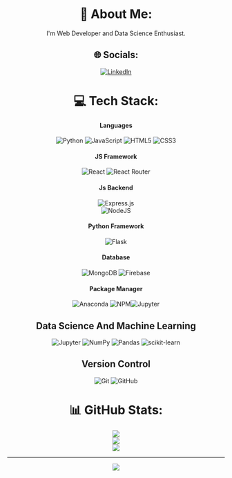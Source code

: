 <div align="center">
  
  # 💫 About Me:
I'm Web Developer and Data Science Enthusiast.<br>


## 🌐 Socials:
[![LinkedIn](https://img.shields.io/badge/LinkedIn-%230077B5.svg?logo=linkedin&logoColor=white)](https://linkedin.com/in/jay-nila-9b3676229/) 

# 💻 Tech Stack:

#### Languages
![Python](https://img.shields.io/badge/python-3670A0?style=for-the-badge&logo=python&logoColor=ffdd54) 
![JavaScript](https://img.shields.io/badge/javascript-%23323330.svg?style=for-the-badge&logo=javascript&logoColor=%23F7DF1E) 
![HTML5](https://img.shields.io/badge/html5-%23E34F26.svg?style=for-the-badge&logo=html5&logoColor=white) 
![CSS3](https://img.shields.io/badge/css3-%231572B6.svg?style=for-the-badge&logo=css3&logoColor=white)

#### JS Framework
![React](https://img.shields.io/badge/react-%2320232a.svg?style=for-the-badge&logo=react&logoColor=%2361DAFB) 
![React Router](https://img.shields.io/badge/React_Router-CA4245?style=for-the-badge&logo=react-router&logoColor=white)
#### Js Backend 
![Express.js](https://img.shields.io/badge/express.js-%23404d59.svg?style=for-the-badge&logo=express&logoColor=%2361DAFB)  
![NodeJS](https://img.shields.io/badge/node.js-6DA55F?style=for-the-badge&logo=node.js&logoColor=white) 
#### Python Framework 
![Flask](https://img.shields.io/badge/flask-%23000.svg?style=for-the-badge&logo=flask&logoColor=white) 
#### Database 
![MongoDB](https://img.shields.io/badge/MongoDB-%234ea94b.svg?style=for-the-badge&logo=mongodb&logoColor=white) 
![Firebase](https://img.shields.io/badge/-Firebase-000?style=for-the-badge&logo=firebase)
#### Package Manager
![Anaconda](https://img.shields.io/badge/Anaconda-%2344A833.svg?style=for-the-badge&logo=anaconda&logoColor=white)
![NPM](https://img.shields.io/badge/-NPM-000?style=for-the-badge&logo=npm)![Jupyter](https://img.shields.io/badge/Jupyter-F37626.svg?&style=for-the-badge&logo=Jupyter&logoColor=white)

## Data Science And Machine Learning
![Jupyter](https://img.shields.io/badge/Jupyter-F37626.svg?&style=for-the-badge&logo=Jupyter&logoColor=white)
![NumPy](https://img.shields.io/badge/numpy-%23013243.svg?style=for-the-badge&logo=numpy&logoColor=white) 
![Pandas](https://img.shields.io/badge/pandas-%23150458.svg?style=for-the-badge&logo=pandas&logoColor=white) 
![scikit-learn](https://img.shields.io/badge/scikit--learn-%23F7931E.svg?style=for-the-badge&logo=scikit-learn&logoColor=white)

## Version Control
![Git](https://img.shields.io/badge/-Git-000?style=for-the-badge&logo=git)
![GitHub](https://img.shields.io/badge/-GitHub-000?style=for-the-badge&logo=github)


# 📊 GitHub Stats:
![](https://github-readme-stats.vercel.app/api?username=jaynila077&theme=dark&hide_border=false&include_all_commits=false&count_private=true)<br/>
![](https://github-readme-streak-stats.herokuapp.com/?user=jaynila077&theme=dark&hide_border=false)<br/>
![](https://github-readme-stats.vercel.app/api/top-langs/?username=jaynila077&theme=dark&hide_border=false&include_all_commits=false&count_private=true&layout=compact)

<!-- ## 🏆 GitHub Trophies
![](https://github-profile-trophy.vercel.app/?username=jaynila077&theme=radical&no-frame=false&no-bg=false&margin-w=4) -->

---
[![](https://visitcount.itsvg.in/api?id=jaynila077&icon=2&color=5)](https://visitcount.itsvg.in)

<!-- Proudly created with GPRM ( https://gprm.itsvg.in ) -->

  </div>
  
